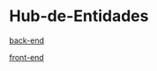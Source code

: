 # Hub-de-Entidades

[back-end](https://github.com/prady001/Hub-de-Entidades.git) 

[front-end](https://github.com/Joao-Pedro-Queiroz/projeto1_aula_projeto_agil_front-end)